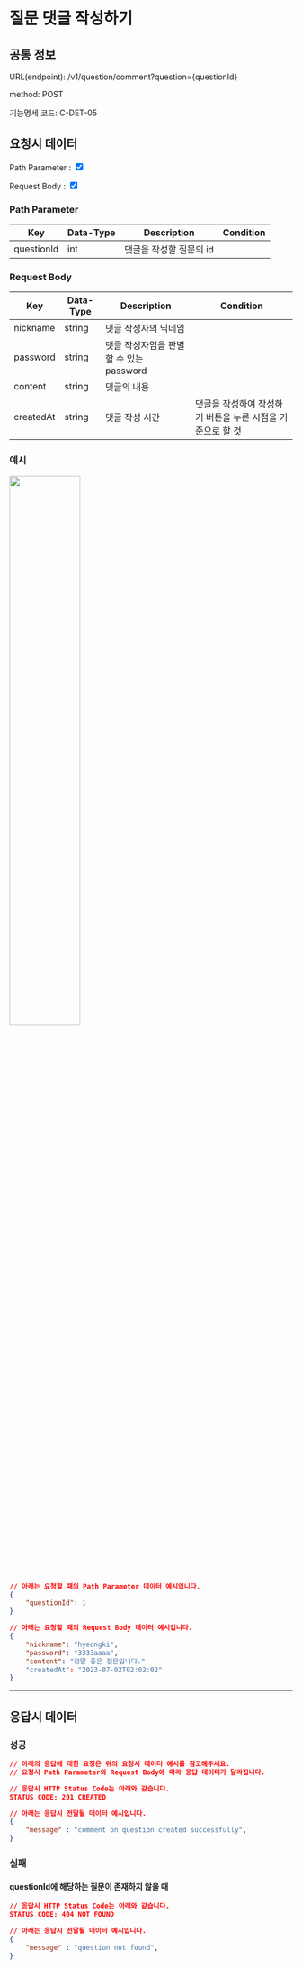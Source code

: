 # 질문 댓글 작성하기

## 공통 정보


<!-- 요청 시 URL 입니다. Root url에 대해서는 제외하고 서술합니다. -->
URL(endpoint): /v1/question/comment?question={questionId}

<!-- 요청 시 method 입니다. HTTP method를 기준으로 합니다. -->
method: POST

<!-- 요청 시 기능명세 코드 입니다. HTTP method를 기준으로 합니다. -->
기능명세 코드: C-DET-05

## 요청시 데이터

<!-- 요청시에 Path Parameter 혹은 Request Parameter가 필요한 지에 대해 체크합니다. -->
<!-- 만약 해당되는 데이터가 없다면 표를 비워주세요. 제목을 포함한 항목을 지우시면 안됩니다.-->
Path Parameter : <input type="checkbox" value="Path Parameter" checked>

Request Body : <input type="checkbox" value="Request Body" checked>

### Path Parameter

<!-- 요청 시 데이터에 대해 명시하는 테이블입니다. -->
<!-- Key, Data-Type, Description, Condition 순으로 작성해주세요. -->
<!-- Key는 요청 시 데이터의 Key를,
    Data-Type은 요청 시 데이터의 Data-Type을,
    Description은 요청 시 데이터의 설명을,
    Condition은 요청 시 데이터의 조건을 명시해주세요. -->
| Key | Data-Type | Description | Condition |
| --- | --- | --- | --- |
| questionId | int | 댓글을 작성할 질문의 id | |


### Request Body 

<!-- 요청 시 데이터에 대해 명시하는 테이블입니다. -->
<!-- Key, Data-Type, Description, Condition 순으로 작성해주세요. -->
<!-- Key는 요청 시 데이터의 Key를,
    Data-Type은 요청 시 데이터의 Data-Type을,
    Description은 요청 시 데이터의 설명을,
    Condition은 요청 시 데이터의 조건을 명시해주세요. -->
| Key | Data-Type | Description | Condition |
| --- | --- | --- | --- |
| nickname | string | 댓글 작성자의 닉네임 | |
| password | string | 댓글 작성자임을 판별할 수 있는 password | |
| content | string | 댓글의 내용 | |
| createdAt | string | 댓글 작성 시간 | 댓글을 작성하여 작성하기 버튼을 누른 시점을 기준으로 할 것 |


### 예시

<img width="50%" src="../static/images/Main.png">

```json
// 아래는 요청할 때의 Path Parameter 데이터 예시입니다.
{
	"questionId": 1
}

// 아래는 요청할 때의 Request Body 데이터 예시입니다.
{
	"nickname": "hyeongki",
	"password": "3333aaaa",
	"content": "정말 좋은 질문입니다."
	"createdAt": "2023-07-02T02:02:02"
}
```

***

## 응답시 데이터

### 성공

```json
// 아래의 응답에 대한 요청은 위의 요청시 데이터 예시를 참고해주세요.
// 요청시 Path Parameter와 Request Body에 따라 응답 데이터가 달라집니다.

// 응답시 HTTP Status Code는 아래와 같습니다.
STATUS CODE: 201 CREATED

// 아래는 응답시 전달될 데이터 예시입니다.
{
    "message" : "comment on question created successfully",
}
```

### 실패

#### questionId에 해당하는 질문이 존재하지 않을 때
<!-- 실패시에는 어떻게 해서 실패한 코드인지 반드시 실패 사유를 적어주세요. -->

```json
// 응답시 HTTP Status Code는 아래와 같습니다.
STATUS CODE: 404 NOT FOUND

// 아래는 응답시 전달될 데이터 예시입니다.
{
    "message" : "question not found",
}
```
<!-- 실패 사유가 여러가지 존재하여서 2개 이상의 실패 응답을 정의할 때에는 복수의 ### [실패사유] 탭을 만들어 주세요.-->